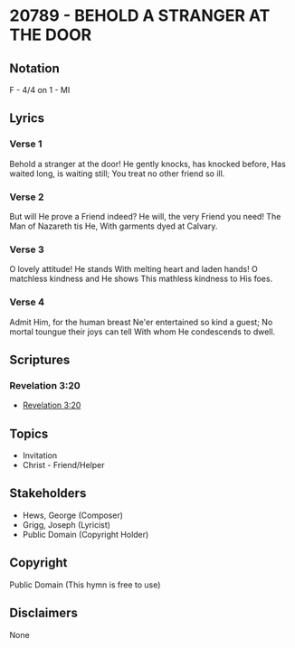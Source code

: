 # 20789 - BEHOLD A STRANGER AT THE DOOR

## Notation

F - 4/4 on 1 - MI

## Lyrics

### Verse 1

Behold a stranger at the door! He gently knocks, has knocked before, Has waited long, is waiting still; You treat no other friend so ill.

### Verse 2

But will He prove a Friend indeed? He will, the very Friend you need! The Man of Nazareth tis He, With garments dyed at Calvary.

### Verse 3

O lovely attitude! He stands With melting heart and laden hands! O matchless kindness and He shows This mathless kindness to His foes.

### Verse 4

Admit Him, for the human breast Ne'er entertained so kind a guest; No mortal toungue their joys can tell With whom He condescends to dwell.


## Scriptures

### Revelation 3:20

- [Revelation 3:20](https://www.biblegateway.com/passage/?search=Revelation%203%3A20)


## Topics

- Invitation
- Christ - Friend/Helper

## Stakeholders

- Hews, George (Composer)
- Grigg, Joseph (Lyricist)
- Public Domain (Copyright Holder)

## Copyright

Public Domain
(This hymn is free to use)

## Disclaimers

None

